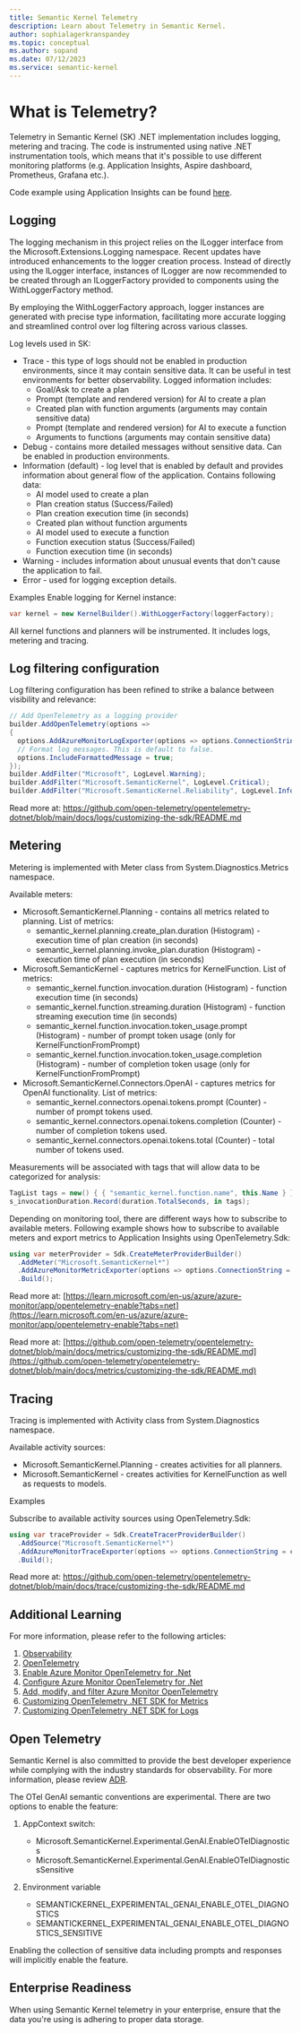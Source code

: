```yaml
---
title: Semantic Kernel Telemetry
description: Learn about Telemetry in Semantic Kernel.
author: sophialagerkranspandey
ms.topic: conceptual
ms.author: sopand
ms.date: 07/12/2023
ms.service: semantic-kernel
---
```


# What is Telemetry?
Telemetry in Semantic Kernel (SK) .NET implementation includes logging, metering and tracing. The code is instrumented using native .NET instrumentation tools, which means that it's possible to use different monitoring platforms (e.g. Application Insights, Aspire dashboard, Prometheus, Grafana etc.).

Code example using Application Insights can be found [here](https://github.com/microsoft/semantic-kernel/blob/main/dotnet/samples/Demos/TelemetryWithAppInsights).

## Logging
The logging mechanism in this project relies on the ILogger interface from the Microsoft.Extensions.Logging namespace. Recent updates have introduced enhancements to the logger creation process. Instead of directly using the ILogger interface, instances of ILogger are now recommended to be created through an ILoggerFactory provided to components using the WithLoggerFactory method.

By employing the WithLoggerFactory approach, logger instances are generated with precise type information, facilitating more accurate logging and streamlined control over log filtering across various classes.

Log levels used in SK:

- Trace - this type of logs should not be enabled in production environments, since it may contain sensitive data. It can be useful in test environments for better observability. Logged information includes:
    - Goal/Ask to create a plan
    - Prompt (template and rendered version) for AI to create a plan
    - Created plan with function arguments (arguments may contain sensitive data)
    - Prompt (template and rendered version) for AI to execute a function
    - Arguments to functions (arguments may contain sensitive data)
- Debug - contains more detailed messages without sensitive data. Can be enabled in production environments.
- Information (default) - log level that is enabled by default and provides information about general flow of the application. Contains following data:
    - AI model used to create a plan
    - Plan creation status (Success/Failed)
    - Plan creation execution time (in seconds)
    - Created plan without function arguments
    - AI model used to execute a function
    - Function execution status (Success/Failed)
    - Function execution time (in seconds)
- Warning - includes information about unusual events that don't cause the application to fail.
- Error - used for logging exception details.

Examples
Enable logging for Kernel instance:

```csharp
var kernel = new KernelBuilder().WithLoggerFactory(loggerFactory);
```
All kernel functions and planners will be instrumented. It includes logs, metering and tracing.

## Log filtering configuration
Log filtering configuration has been refined to strike a balance between visibility and relevance:

```csharp
// Add OpenTelemetry as a logging provider
builder.AddOpenTelemetry(options =>
{
  options.AddAzureMonitorLogExporter(options => options.ConnectionString = connectionString);
  // Format log messages. This is default to false.
  options.IncludeFormattedMessage = true;
});
builder.AddFilter("Microsoft", LogLevel.Warning);
builder.AddFilter("Microsoft.SemanticKernel", LogLevel.Critical);
builder.AddFilter("Microsoft.SemanticKernel.Reliability", LogLevel.Information);
```

Read more at: https://github.com/open-telemetry/opentelemetry-dotnet/blob/main/docs/logs/customizing-the-sdk/README.md

## Metering
Metering is implemented with Meter class from System.Diagnostics.Metrics namespace.

Available meters:

- Microsoft.SemanticKernel.Planning - contains all metrics related to planning. List of metrics:
    - semantic_kernel.planning.create_plan.duration (Histogram) - execution time of plan creation (in seconds)
    - semantic_kernel.planning.invoke_plan.duration (Histogram) - execution time of plan execution (in seconds)
- Microsoft.SemanticKernel - captures metrics for KernelFunction. List of metrics:
    - semantic_kernel.function.invocation.duration (Histogram) - function execution time (in seconds)
    - semantic_kernel.function.streaming.duration (Histogram) - function streaming execution time (in seconds)
    - semantic_kernel.function.invocation.token_usage.prompt (Histogram) - number of prompt token usage (only for KernelFunctionFromPrompt)
    - semantic_kernel.function.invocation.token_usage.completion (Histogram) - number of completion token usage (only for KernelFunctionFromPrompt)
- Microsoft.SemanticKernel.Connectors.OpenAI - captures metrics for OpenAI functionality. List of metrics:
    - semantic_kernel.connectors.openai.tokens.prompt (Counter) - number of prompt tokens used.
    - semantic_kernel.connectors.openai.tokens.completion (Counter) - number of completion tokens used.
    - semantic_kernel.connectors.openai.tokens.total (Counter) - total number of tokens used.

Measurements will be associated with tags that will allow data to be categorized for analysis:

```csharp
TagList tags = new() { { "semantic_kernel.function.name", this.Name } };
s_invocationDuration.Record(duration.TotalSeconds, in tags);
```
Depending on monitoring tool, there are different ways how to subscribe to available meters. Following example shows how to subscribe to available meters and export metrics to Application Insights using OpenTelemetry.Sdk:

```csharp
using var meterProvider = Sdk.CreateMeterProviderBuilder()
  .AddMeter("Microsoft.SemanticKernel*")
  .AddAzureMonitorMetricExporter(options => options.ConnectionString = connectionString)
  .Build();
  ```
Read more at: [https://learn.microsoft.com/en-us/azure/azure-monitor/app/opentelemetry-enable?tabs=net](https://learn.microsoft.com/en-us/azure/azure-monitor/app/opentelemetry-enable?tabs=net)

Read more at: [https://github.com/open-telemetry/opentelemetry-dotnet/blob/main/docs/metrics/customizing-the-sdk/README.md](https://github.com/open-telemetry/opentelemetry-dotnet/blob/main/docs/metrics/customizing-the-sdk/README.md)

## Tracing
Tracing is implemented with Activity class from System.Diagnostics namespace.

Available activity sources:

- Microsoft.SemanticKernel.Planning - creates activities for all planners. 
- Microsoft.SemanticKernel - creates activities for KernelFunction as well as requests to models.

Examples

Subscribe to available activity sources using OpenTelemetry.Sdk:

```csharp
using var traceProvider = Sdk.CreateTracerProviderBuilder()
  .AddSource("Microsoft.SemanticKernel*")
  .AddAzureMonitorTraceExporter(options => options.ConnectionString = connectionString)
  .Build();
  ```
Read more at: https://github.com/open-telemetry/opentelemetry-dotnet/blob/main/docs/trace/customizing-the-sdk/README.md

## Additional Learning
For more information, please refer to the following articles:

1. [Observability](https://learn.microsoft.com/en-us/dotnet/core/diagnostics/observability-with-otel)
2. [OpenTelemetry](https://opentelemetry.io/docs/)
3. [Enable Azure Monitor OpenTelemetry for .Net](https://learn.microsoft.com/en-us/azure/azure-monitor/app/opentelemetry-enable?tabs=net)
4. [Configure Azure Monitor OpenTelemetry for .Net](https://learn.microsoft.com/en-us/azure/azure-monitor/app/opentelemetry-configuration?tabs=net)
5. [Add, modify, and filter Azure Monitor OpenTelemetry](https://learn.microsoft.com/en-us/azure/azure-monitor/app/opentelemetry-add-modify?tabs=net)
6. [Customizing OpenTelemetry .NET SDK for Metrics](https://github.com/open-telemetry/opentelemetry-dotnet/blob/main/docs/metrics/customizing-the-sdk/README.md)
7. [Customizing OpenTelemetry .NET SDK for Logs](https://github.com/open-telemetry/opentelemetry-dotnet/blob/main/docs/logs/customizing-the-sdk/README.md)

## Open Telemetry
Semantic Kernel is also committed to provide the best developer experience while complying with the industry standards for observability. For more information, please review [ADR](https://github.com/microsoft/semantic-kernel/blob/main/docs/decisions/0044-OTel-semantic-convention.md).

The OTel GenAI semantic conventions are experimental. There are two options to enable the feature:

1. AppContext switch:
    - Microsoft.SemanticKernel.Experimental.GenAI.EnableOTelDiagnostics
    - Microsoft.SemanticKernel.Experimental.GenAI.EnableOTelDiagnosticsSensitive

2. Environment variable
    - SEMANTICKERNEL_EXPERIMENTAL_GENAI_ENABLE_OTEL_DIAGNOSTICS
    - SEMANTICKERNEL_EXPERIMENTAL_GENAI_ENABLE_OTEL_DIAGNOSTICS_SENSITIVE

Enabling the collection of sensitive data including prompts and responses will implicitly enable the feature.

## Enterprise Readiness
When using Semantic Kernel telemetry in your enterprise, ensure that the data you're using is adhering to proper data storage. 
